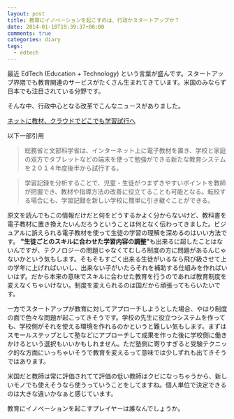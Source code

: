 ```yaml
---
layout: post
title: 教育にイノベーションを起こすのは、行政かスタートアップか？
date: 2014-01-10T19:39:37+00:00
comments: true
categories: diary
tags:
  - edtech
---
```


最近 EdTech (Education + Technology) という言葉が盛んです。スタートアップ界隈でも教育関連のサービスがたくさん生まれてきています。米国のみならず日本でも注目されている分野です。

そんな中、行政中心となる改革でこんなニュースがありました。

<a href="http://www.yomiuri.co.jp/net/news0/national/20140105-OYT1T00235.htm" title="" target="_blank">ネットに教材、クラウドでどこでも学習試行へ</a>

以下一部引用
<blockquote>
  総務省と文部科学省は、インターネット上に電子教材を置き、学校と家庭の双方でタブレットなどの端末を使って勉強ができる新たな教育システムを２０１４年度後半から試行する。
</blockquote>
<blockquote>
  学習記録を分析することで、児童・生徒がつまずきやすいポイントを教師が把握でき、教材や指導方法の改善に役立てることも可能となる。転校する場合にも、学習記録を新しい学校に簡単に引き継ぐことができる。
</blockquote>

原文を読んでもこの情報だけだと何をどうするかよく分からないけど、教科書を電子教材に置き換えたいんだろうということは何となく伝わってきました。ビジュアルに訴えられる電子教材を使って生徒の学習の理解を深めるのはいい方法です。
<strong>"生徒ごとのスキルに合わせた学習内容の調整"</strong>も出来るに超したことはないんですが、テクノロジーの問題じゃなくてむしろ制度の方に問題があるんじゃないかという気もします。そもそもすごく出来る生徒がいるなら飛び級させて上の学年に上げればいいし、出来ない子がいたらそれを補助する仕組みを作ればいいはず。だから本来の意味でスキルに合わせた教育を行うのであれば教育制度を変えなくちゃいけない。制度を変えられるのは国だから頑張ってもらいたいです。

一方でスタートアップが教育に対してアプローチしようとした場合、やはり制度の面で色々な問題が起こってきそうです。学校の先生に役立つシステムを作っても、学校側がそれを使える環境を作れるのかというと難しい気もします。まずはスモールステップとして塾などにアプローチして成果を作った後に学校側に働きかけるという選択もいいかもしれません。ただ塾側に寄りすぎると受験テクニック的な方面にいっちゃいそうで教育を変えるって意味では少しずれも出てきそうではあります。

米国だと教師は常に評価されてて評価の低い教師はクビになっちゃうから、新しいモノでも使えそうなら使うっていうことをしてますね。個人単位で決定できるのは大きな違いかなぁと感じています。

教育にイノベーションを起こすプレイヤーは誰なんでしょうか。
